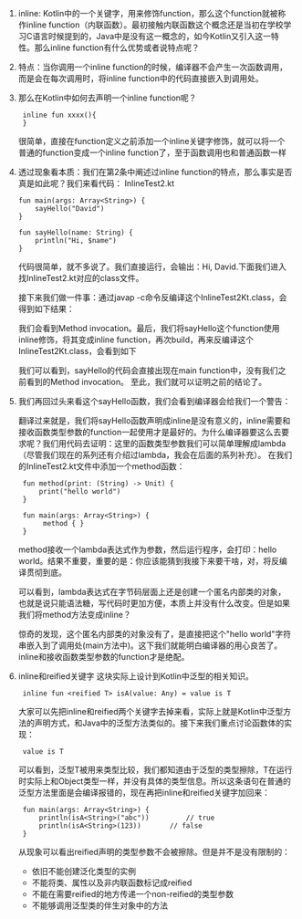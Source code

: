 1. inline: Kotlin中的一个关键字，用来修饰function，那么这个function就被称作inline function（内联函数）。最初接触内联函数这个概念还是当初在学校学习C语言时候提到的，Java中是没有这一概念的，如今Kotlin又引入这一特性。那么inline function有什么优势或者说特点呢？
2. 特点：当你调用一个inline function的时候，编译器不会产生一次函数调用，而是会在每次调用时，将inline function中的代码直接嵌入到调用处。
3. 那么在Kotlin中如何去声明一个inline function呢？
		
		inline fun xxxx(){
		}
    很简单，直接在function定义之前添加一个inline关键字修饰，就可以将一个普通的function变成一个inline function了，至于函数调用也和普通函数一样
 4. 透过现象看本质：我们在第2条中阐述过inline function的特点，那么事实是否真是如此呢？我们来看代码：
InlineTest2.kt

		fun main(args: Array<String>) {  
		    sayHello("David")  
		}  
		  
	    fun sayHello(name: String) {  
		    println("Hi, $name")  
		}
	代码很简单，就不多说了。我们直接运行，会输出：Hi, David.下面我们进入找InlineTest2.kt对应的class文件。
	
	接下来我们做一件事：通过javap -c命令反编译这个InlineTest2Kt.class，会得到如下结果：

	我们会看到Method invocation。最后，我们将sayHello这个function使用inline修饰，将其变成inline function，再次build，再来反编译这个InlineTest2Kt.class，会看到如下

	我们可以看到，sayHello的代码会直接出现在main function中，没有我们之前看到的Method invocation。
	至此，我们就可以证明之前的结论了。

5. 我们再回过头来看这个sayHello函数，我们会看到编译器会给我们一个警告：
    
	翻译过来就是，我们将sayHello函数声明成inline是没有意义的，inline需要和接收函数类型参数的function一起使用才是最好的。为什么编译器要这么去要求呢？我们用代码去证明：这里的函数类型参数我们可以简单理解成lambda（尽管我们现在的系列还有介绍过lambda，我会在后面的系列补充）。
	在我们的InlineTest2.kt文件中添加一个method函数：
	
		fun method(print: (String) -> Unit) {  
		    print("hello world")  
		}

		fun main(args: Array<String>) {  
			 method { }
		}
	method接收一个lambda表达式作为参数，然后运行程序，会打印：hello world。结果不重要，重要的是：你应该能猜到我接下来要干啥，对，将反编译贯彻到底。

	可以看到，lambda表达式在字节码层面上还是创建一个匿名内部类的对象，也就是说只能语法糖，写代码时更加方便，本质上并没有什么改变。但是如果我们将method方法变成inline？


	惊奇的发现，这个匿名内部类的对象没有了，是直接把这个"hello world"字符串嵌入到了调用处(main方法中)。这下我们就能明白编译器的用心良苦了。inline和接收函数类型参数的function才是绝配。

6. inline和reified关键字
这块实际上设计到Kotlin中泛型的相关知识。
		
		inline fun <reified T> isA(value: Any) = value is T
	大家可以先把inline和reified两个关键字去掉来看，实际上就是Kotlin中泛型方法的声明方式，和Java中的泛型方法类似的。接下来我们重点讨论函数体的实现：
	
		value is T

	可以看到，泛型T被用来类型比较，我们都知道由于泛型的类型擦除，T在运行时实际上和Object类型一样，并没有具体的类型信息。所以这条语句在普通的泛型方法里面是会编译报错的，现在再把inline和reified关键字加回来：

		fun main(args: Array<String>) {  
		    println(isA<String>("abc"))  		// true
		    println(isA<String>(123)) 		// false
		}
	从现象可以看出reified声明的类型参数不会被擦除。但是并不是没有限制的：
	
	- 依旧不能创建泛化类型的实例
	- 不能将类、属性以及非内联函数标记成reified
	- 不能在需要reified的地方传递一个non-reified的类型参数
	- 不能够调用泛型类的伴生对象中的方法

	
<!--stackedit_data:
eyJoaXN0b3J5IjpbMjk5MDc0MjY5LC0yMDg4NzQ2NjEyXX0=
-->